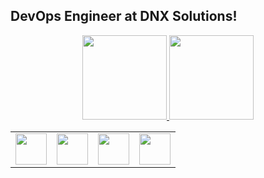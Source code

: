 ## DevOps Engineer at DNX Solutions!
<div align="center">
  <a href="https://github.com/pietromarmelo">
    <img height="135em" src="https://github-readme-stats.vercel.app/api?username=pietromarmelo&show_icons=true&theme=algolia&include_all_commits=true&count_private=true&title=Pietro Marmelo"/>
  <img height="135em" src="https://github-readme-stats.vercel.app/api/top-langs/?username=pietromarmelo&layout=compact&langs_count=4&theme=algolia"/>
</div>

<div align="center">
<table>
    <tbody>
        <tr>
            <td><a href="https://www.terraform.io/">
            <img height="50" src="https://www.vectorlogo.zone/logos/terraformio/terraformio-ar21.svg" />
            </a></td>
            <td><a href="https://www.docker.com/">
            <img height="50" src="https://www.vectorlogo.zone/logos/docker/docker-official.svg" />
            </a></td>
            <td><a href="https://www.gnu.org/software/bash/">
            <img height="50" src="https://www.vectorlogo.zone/logos/gnu_bash/gnu_bash-official.svg"/>
            </a></td>
            <td><a href="https://aws.amazon.com/cloudformation/">
            <img height="50" src="https://www.vectorlogo.zone/logos/amazon_cloudformation/amazon_cloudformation-ar21.svg"/>
            </a></td>
        </tr>
    </tbody>
</table>
</div>

